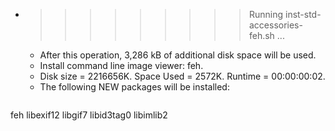 * >>>>>>>>> Running inst-std-accessories-feh.sh ...
  * After this operation, 3,286 kB of additional disk space will be used.
  * Install command line image viewer: feh.
  * Disk size = 2216656K. Space Used = 2572K. Runtime = 00:00:00:02.
  * The following NEW packages will be installed:
  ```bash
feh libexif12 libgif7 libid3tag0 libimlib2
  ```
